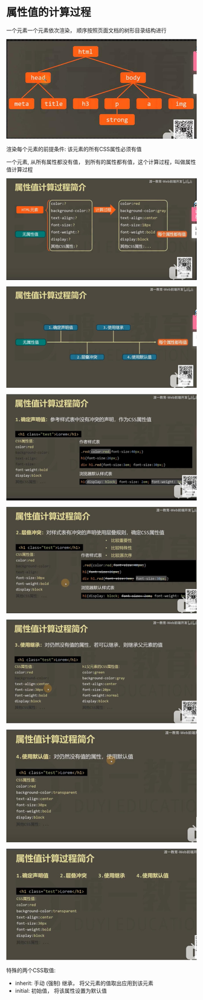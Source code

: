 # 属性值的计算过程

一个元素一个元素依次渲染， 顺序按照页面文档的树形目录结构进行

![](assets/2019-11-12.jpg)

渲染每个元素的前提条件: 该元素的所有CSS属性必须有值

一个元素, 从所有属性都没有值， 到所有的属性都有值，这个计算过程，叫做属性值计算过程

![什么是属性值计算](assets/1.jpg)

![属性值计算过程简介](assets/2.jpg)

![1 确定声明值](assets/3.jpg)

![2 层叠冲突](assets/4.jpg)

![3 使用继承](assets/5.jpg)

![4 使用默认值](assets/6.jpg)

![属性值计算总结](assets/7.jpg)

特殊的两个CSS取值:

- inherit: 手动 (强制) 继承， 将父元素的值取出应用到该元素
- initial: 初始值， 将该属性设置为默认值

